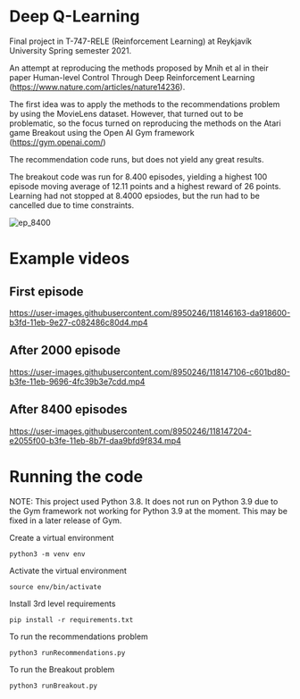 # Deep Q-Learning

Final project in T-747-RELE (Reinforcement Learning) at Reykjavík University Spring semester 2021.

An attempt at reproducing the methods proposed by Mnih et al in their paper Human-level Control Through Deep Reinforcement Learning (https://www.nature.com/articles/nature14236).

The first idea was to apply the methods to the recommendations problem by using the MovieLens dataset. However, that turned out to be problematic, so the focus turned on reproducing the methods on the Atari game Breakout using the Open AI Gym framework (https://gym.openai.com/)

The recommendation code runs, but does not yield any great results.

The breakout code was run for 8.400 episodes, yielding a highest 100 episode moving average of 12.11 points and a highest reward of 26 points. Learning had not stopped at 8.4000 epsiodes, but the run had to be cancelled due to time constraints.

![ep_8400](https://user-images.githubusercontent.com/8950246/118146052-bf267b00-b3fd-11eb-859e-7f6b50a09fa5.png)

# Example videos
## First episode
https://user-images.githubusercontent.com/8950246/118146163-da918600-b3fd-11eb-9e27-c082486c80d4.mp4

## After 2000 episode
https://user-images.githubusercontent.com/8950246/118147106-c601bd80-b3fe-11eb-9696-4fc39b3e7cdd.mp4

## After 8400 episodes
https://user-images.githubusercontent.com/8950246/118147204-e2055f00-b3fe-11eb-8b7f-daa9bfd9f834.mp4

# Running the code
NOTE: This project used Python 3.8. It does not run on Python 3.9 due to the Gym framework not working for Python 3.9 at the moment. This may be fixed in a later release of Gym.

Create a virtual environment

    python3 -m venv env

Activate the virtual environment

    source env/bin/activate

Install 3rd level requirements

    pip install -r requirements.txt

To run the recommendations problem

    python3 runRecommendations.py

To run the Breakout problem

    python3 runBreakout.py
    
